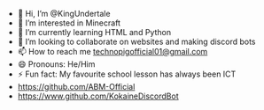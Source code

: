 - 👋 Hi, I’m @KingUndertale
- 👀 I’m interested in Minecraft
- 🌱 I’m currently learning HTML and Python
- 💞️ I’m looking to collaborate on websites and making discord bots
- 📫 How to reach me technopigofficial01@gmail.com
- 😄 Pronouns: He/Him
- ⚡ Fun fact: My favourite school lesson has always been ICT
- https://github.com/ABM-Official
- https://www.github.com/KokaineDiscordBot
<!---
KingUndertale/KingUndertale is a ✨ special ✨ repository because its `README.md` (this file) appears on your GitHub profile.
You can click the Preview link to take a look at your changes.
--->
